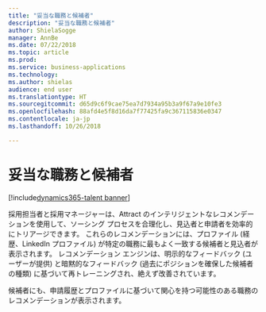 ```yaml
---
title: "妥当な職務と候補者"
description: "妥当な職務と候補者"
author: ShielaSogge
manager: AnnBe
ms.date: 07/22/2018
ms.topic: article
ms.prod: 
ms.service: business-applications
ms.technology: 
ms.author: shielas
audience: end user
ms.translationtype: HT
ms.sourcegitcommit: d65d9c6f9cae75ea7d7934a95b3a9f67a9e10fe3
ms.openlocfilehash: 88afd4e5f8d16da7f77425fa9c367115836e0347
ms.contentlocale: ja-jp
ms.lasthandoff: 10/26/2018

---
```


# <a name="relevant-jobs-and-candidates"></a>妥当な職務と候補者

[!include[dynamics365-talent banner](../../includes/dynamics365-talent.md)]

採用担当者と採用マネージャーは、Attract のインテリジェントなレコメンデーションを使用して、ソーシング プロセスを合理化し、見込者と申請者を効率的にトリアージできます。 これらのレコメンデーションには、プロファイル (経歴、LinkedIn プロファイル) が特定の職務に最もよく一致する候補者と見込者が表示されます。 レコメンデーション エンジンは、明示的なフィードバック (ユーザーが提供) と暗黙的なフィードバック (過去にポジションを確保した候補者の種類) に基づいて再トレーニングされ、絶えず改善されています。
 
候補者にも、申請履歴とプロファイルに基づいて関心を持つ可能性のある職務のレコメンデーションが表示されます。

<!--
## Who uses this feature
Recruiters
## Availability
Cloud
## Regional availability
Global
-->

